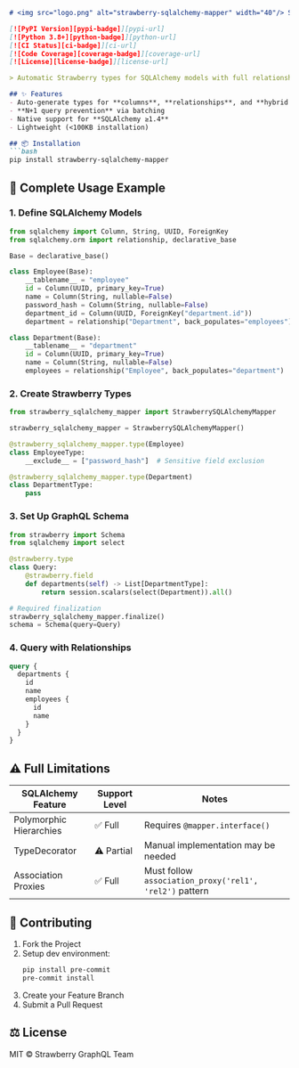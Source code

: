 ```markdown
# <img src="logo.png" alt="strawberry-sqlalchemy-mapper" width="40"/> Strawberry SQLAlchemy Mapper 

[![PyPI Version][pypi-badge]][pypi-url]  
[![Python 3.8+][python-badge]][python-url]  
[![CI Status][ci-badge]][ci-url]  
[![Code Coverage][coverage-badge]][coverage-url]  
[![License][license-badge]][license-url]

> Automatic Strawberry types for SQLAlchemy models with full relationship support

## ✨ Features
- Auto-generate types for **columns**, **relationships**, and **hybrid properties**
- **N+1 query prevention** via batching
- Native support for **SQLAlchemy ≥1.4**
- Lightweight (<100KB installation)

## 📦 Installation
```bash
pip install strawberry-sqlalchemy-mapper
```

## 🚀 Complete Usage Example

### 1. Define SQLAlchemy Models
```python
from sqlalchemy import Column, String, UUID, ForeignKey
from sqlalchemy.orm import relationship, declarative_base

Base = declarative_base()

class Employee(Base):
    __tablename__ = "employee"
    id = Column(UUID, primary_key=True)
    name = Column(String, nullable=False)
    password_hash = Column(String, nullable=False)
    department_id = Column(UUID, ForeignKey("department.id"))
    department = relationship("Department", back_populates="employees")

class Department(Base):
    __tablename__ = "department"
    id = Column(UUID, primary_key=True)
    name = Column(String, nullable=False)
    employees = relationship("Employee", back_populates="department")
```

### 2. Create Strawberry Types
```python
from strawberry_sqlalchemy_mapper import StrawberrySQLAlchemyMapper

strawberry_sqlalchemy_mapper = StrawberrySQLAlchemyMapper()

@strawberry_sqlalchemy_mapper.type(Employee)
class EmployeeType:
    __exclude__ = ["password_hash"]  # Sensitive field exclusion

@strawberry_sqlalchemy_mapper.type(Department)
class DepartmentType:
    pass
```

### 3. Set Up GraphQL Schema
```python
from strawberry import Schema
from sqlalchemy import select

@strawberry.type
class Query:
    @strawberry.field
    def departments(self) -> List[DepartmentType]:
        return session.scalars(select(Department)).all()

# Required finalization
strawberry_sqlalchemy_mapper.finalize()
schema = Schema(query=Query)
```

### 4. Query with Relationships
```graphql
query {
  departments {
    id
    name
    employees {
      id
      name
    }
  }
}
```

## ⚠️ Full Limitations
| SQLAlchemy Feature      | Support Level | Notes |
|-------------------------|---------------|-------|
| Polymorphic Hierarchies | ✅ Full       | Requires `@mapper.interface()` |
| TypeDecorator           | ⚠️ Partial    | Manual implementation may be needed |
| Association Proxies     | ✅ Full       | Must follow `association_proxy('rel1', 'rel2')` pattern |

## 🤝 Contributing
1. Fork the Project  
2. Setup dev environment:  
   ```bash
   pip install pre-commit
   pre-commit install
   ```
3. Create your Feature Branch  
4. Submit a Pull Request

## ⚖️ License
MIT © Strawberry GraphQL Team

<!-- Badge Links -->
[pypi-badge]: https://img.shields.io/pypi/v/strawberry-sqlalchemy-mapper?color=blue
[pypi-url]: https://pypi.org/project/strawberry-sqlalchemy-mapper/
[python-badge]: https://img.shields.io/badge/python-3.8%2B-blue
[ci-badge]: https://github.com/strawberry-graphql/strawberry-sqlalchemy-mapper/actions/workflows/tests.yml/badge.svg
[ci-url]: https://github.com/strawberry-graphql/strawberry-sqlalchemy-mapper/actions
[coverage-badge]: https://codecov.io/gh/strawberry-graphql/strawberry-sqlalchemy-mapper/branch/main/graph/badge.svg
[coverage-url]: https://codecov.io/gh/strawberry-graphql/strawberry-sqlalchemy-mapper
[license-badge]: https://img.shields.io/github/license/strawberry-graphql/strawberry-sqlalchemy-mapper
[license-url]: LICENSE.txt
```